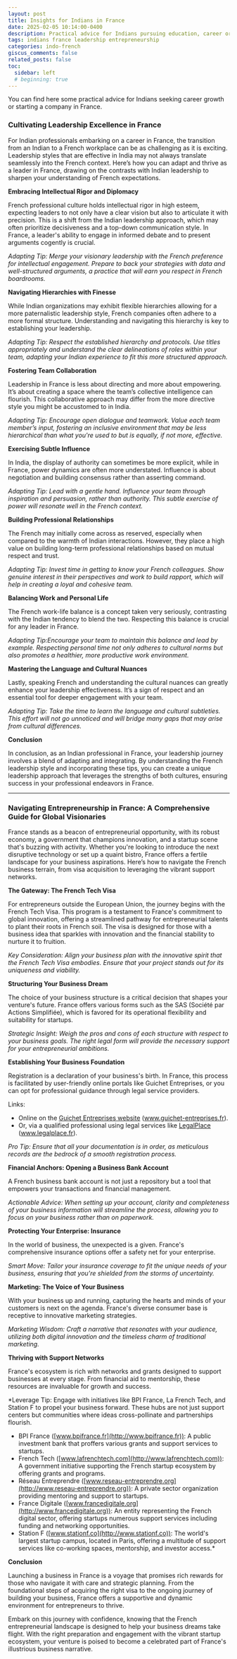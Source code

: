 ```yaml
---
layout: post
title: Insights for Indians in France
date: 2025-02-05 10:14:00-0400
description: Practical advice for Indians pursuing education, career or business in France
tags: indians france leadership entrepreneurship
categories: indo-french
giscus_comments: false
related_posts: false
toc:
  sidebar: left
  # beginning: true
---
```


You can find here some practical advice for Indians seeking career growth or starting a company in France.

### Cultivating Leadership Excellence in France

For Indian professionals embarking on a career in France, the transition from an Indian to a French workplace can be as challenging as it is exciting. Leadership styles that are effective in India may not always translate seamlessly into the French context. Here’s how you can adapt and thrive as a leader in France, drawing on the contrasts with Indian leadership to sharpen your understanding of French expectations.

**Embracing Intellectual Rigor and Diplomacy**

French professional culture holds intellectual rigor in high esteem, expecting leaders to not only have a clear vision but also to articulate it with precision. This is a shift from the Indian leadership approach, which may often prioritize decisiveness and a top-down communication style. In France, a leader's ability to engage in informed debate and to present arguments cogently is crucial.

*Adapting Tip: Merge your visionary leadership with the French preference for intellectual engagement. Prepare to back your strategies with data and well-structured arguments, a practice that will earn you respect in French boardrooms.*

**Navigating Hierarchies with Finesse**

While Indian organizations may exhibit flexible hierarchies allowing for a more paternalistic leadership style, French companies often adhere to a more formal structure. Understanding and navigating this hierarchy is key to establishing your leadership.

*Adapting Tip: Respect the established hierarchy and protocols. Use titles appropriately and understand the clear delineations of roles within your team, adapting your Indian experience to fit this more structured approach.*

**Fostering Team Collaboration**

Leadership in France is less about directing and more about empowering. It’s about creating a space where the team’s collective intelligence can flourish. This collaborative approach may differ from the more directive style you might be accustomed to in India.

*Adapting Tip: Encourage open dialogue and teamwork. Value each team member’s input, fostering an inclusive environment that may be less hierarchical than what you're used to but is equally, if not more, effective.*

**Exercising Subtle Influence**

In India, the display of authority can sometimes be more explicit, while in France, power dynamics are often more understated. Influence is about negotiation and building consensus rather than asserting command.

*Adapting Tip: Lead with a gentle hand. Influence your team through inspiration and persuasion, rather than authority. This subtle exercise of power will resonate well in the French context.*

**Building Professional Relationships**

The French may initially come across as reserved, especially when compared to the warmth of Indian interactions. However, they place a high value on building long-term professional relationships based on mutual respect and trust.

*Adapting Tip: Invest time in getting to know your French colleagues. Show genuine interest in their perspectives and work to build rapport, which will help in creating a loyal and cohesive team.*

**Balancing Work and Personal Life**

The French work-life balance is a concept taken very seriously, contrasting with the Indian tendency to blend the two. Respecting this balance is crucial for any leader in France.

*Adapting Tip:Encourage your team to maintain this balance and lead by example. Respecting personal time not only adheres to cultural norms but also promotes a healthier, more productive work environment.*

**Mastering the Language and Cultural Nuances**

Lastly, speaking French and understanding the cultural nuances can greatly enhance your leadership effectiveness. It’s a sign of respect and an essential tool for deeper engagement with your team.

*Adapting Tip: Take the time to learn the language and cultural subtleties. This effort will not go unnoticed and will bridge many gaps that may arise from cultural differences.*

**Conclusion**

In conclusion, as an Indian professional in France, your leadership journey involves a blend of adapting and integrating. By understanding the French leadership style and incorporating these tips, you can create a unique leadership approach that leverages the strengths of both cultures, ensuring success in your professional endeavors in France.

---

### Navigating Entrepreneurship in France: A Comprehensive Guide for Global Visionaries

France stands as a beacon of entrepreneurial opportunity, with its robust economy, a government that champions innovation, and a startup scene that's buzzing with activity. Whether you're looking to introduce the next disruptive technology or set up a quaint bistro, France offers a fertile landscape for your business aspirations. Here’s how to navigate the French business terrain, from visa acquisition to leveraging the vibrant support networks.

**The Gateway: The French Tech Visa**

For entrepreneurs outside the European Union, the journey begins with the French Tech Visa. This program is a testament to France's commitment to global innovation, offering a streamlined pathway for entrepreneurial talents to plant their roots in French soil. The visa is designed for those with a business idea that sparkles with innovation and the financial stability to nurture it to fruition.

*Key Consideration: Align your business plan with the innovative spirit that the French Tech Visa embodies. Ensure that your project stands out for its uniqueness and viability.*

**Structuring Your Business Dream**

The choice of your business structure is a critical decision that shapes your venture's future. France offers various forms such as the SAS (Société par Actions Simplifiée), which is favored for its operational flexibility and suitability for startups.

*Strategic Insight: Weigh the pros and cons of each structure with respect to your business goals. The right legal form will provide the necessary support for your entrepreneurial ambitions.*

**Establishing Your Business Foundation**

Registration is a declaration of your business's birth. In France, this process is facilitated by user-friendly online portals like Guichet Entreprises, or you can opt for professional guidance through legal service providers.

Links:
- Online on the [Guichet Entreprises website](https://www.guichet-entreprises.fr/) (www.guichet-entreprises.fr).
- Or, via a qualified professional using legal services like [LegalPlace](https://www.legalplace.fr/) (www.legalplace.fr).

*Pro Tip: Ensure that all your documentation is in order, as meticulous records are the bedrock of a smooth registration process.*

**Financial Anchors: Opening a Business Bank Account**

A French business bank account is not just a repository but a tool that empowers your transactions and financial management.

*Actionable Advice: When setting up your account, clarity and completeness of your business information will streamline the process, allowing you to focus on your business rather than on paperwork.*

**Protecting Your Enterprise: Insurance**

In the world of business, the unexpected is a given. France's comprehensive insurance options offer a safety net for your enterprise.

*Smart Move: Tailor your insurance coverage to fit the unique needs of your business, ensuring that you're shielded from the storms of uncertainty.*
  
**Marketing: The Voice of Your Business**

With your business up and running, capturing the hearts and minds of your customers is next on the agenda. France's diverse consumer base is receptive to innovative marketing strategies.

*Marketing Wisdom: Craft a narrative that resonates with your audience, utilizing both digital innovation and the timeless charm of traditional marketing.*

**Thriving with Support Networks**

France's ecosystem is rich with networks and grants designed to support businesses at every stage. From financial aid to mentorship, these resources are invaluable for growth and success.

*Leverage Tip: Engage with initiatives like BPI France, La French Tech, and Station F to propel your business forward. These hubs are not just support centers but communities where ideas cross-pollinate and partnerships flourish.

- BPI France ([www.bpifrance.fr](http://www.bpifrance.fr)): A public investment bank that proffers various grants and support services to startups.
- French Tech ([www.lafrenchtech.com](http://www.lafrenchtech.com)): A government initiative supporting the French startup ecosystem by offering grants and programs.
- Réseau Entreprendre ([www.reseau-entreprendre.org](http://www.reseau-entreprendre.org)): A private sector organization providing mentoring and support to startups.
- France Digitale ([www.francedigitale.org](http://www.francedigitale.org)): An entity representing the French digital sector, offering startups numerous support services including funding and networking opportunities.
- Station F ([www.stationf.co](http://www.stationf.co)): The world's largest startup campus, located in Paris, offering a multitude of support services like co-working spaces, mentorship, and investor access.*
  
**Conclusion**

Launching a business in France is a voyage that promises rich rewards for those who navigate it with care and strategic planning. From the foundational steps of acquiring the right visa to the ongoing journey of building your business, France offers a supportive and dynamic environment for entrepreneurs to thrive.

Embark on this journey with confidence, knowing that the French entrepreneurial landscape is designed to help your business dreams take flight. With the right preparation and engagement with the vibrant startup ecosystem, your venture is poised to become a celebrated part of France's illustrious business narrative.